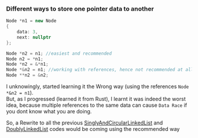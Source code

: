 ### Different ways to store one pointer data to another 
```cpp
Node *n1 = new Node
{
    data: 3,
    next: nullptr
};

Node *n2 = n1; //easiest and recommended
Node n2 = *n1;
Node *n2 = &*n1;
Node *&n2 = n1; //working with references, hence not recommended at all
Node **n2 = &n2;
```
I unknowingly, started learning it the Wrong way (using the references ``Node *&n2 = n1``).   
But, as I progressed (learned it from Rust), I learnt it was indeed the worst idea, because multiple references to the same data can cause `Data Race` if you dont know what you are doing.

So, a Rewrite to all the previous [SinglyAndCircularLinkedList](../Depricated(bad%20way)/SinglyAndCircularLinkedList.md) and [DoublyLinkedList](../Depricated(bad%20way)/doublyLinkedList.cpp) codes would be coming using the recommended way
